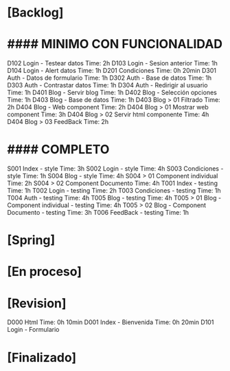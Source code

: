 # [Backlog]


#       #### MINIMO CON FUNCIONALIDAD

D102 Login - Testear datos                              Time: 2h
D103 Login - Sesion anterior                            Time: 1h
D104 Login - Alert datos                                Time: 1h
D201 Condiciones                                        Time: 0h 20min
D301 Auth - Datos de formulario                         Time: 1h
D302 Auth - Base de datos                               Time: 1h
D303 Auth - Contrastar datos                            Time: 1h
D304 Auth - Redirigir al usuario                        Time: 1h
D401 Blog - Servir blog                                 Time: 1h
D402 Blog - Selección opciones                          Time: 1h
D403 Blog - Base de datos                               Time: 1h
D403 Blog > 01 Filtrado                                 Time: 2h
D404 Blog - Web component                               Time: 2h
D404 Blog > 01 Mostrar web component                    Time: 3h
D404 Blog > 02 Servir html componente                   Time: 4h
D404 Blog > 03 FeedBack                                 Time: 2h


#       #### COMPLETO

S001 Index - style                                      Time: 3h
S002 Login - style                                      Time: 4h
S003 Condiciones - style                                Time: 1h
S004 Blog - style                                       Time: 4h
S004 > 01 Component individual                          Time: 2h
S004 > 02 Component Documento                           Time: 4h
T001 Index - testing                                    Time: 1h
T002 Login - testing                                    Time: 2h
T003 Condiciones - testing                              Time: 1h
T004 Auth - testing                                     Time: 4h
T005 Blog - testing                                     Time: 4h
T005 > 01 Blog - Component individual - testing         Time: 4h
T005 > 02 Blog - Component Documento - testing          Time: 3h
T006 FeedBack - testing                                 Time: 1h

# [Spring]



# [En proceso]



# [Revision]

D000 Html                                               Time: 0h 10min
D001 Index - Bienvenida                                 Time: 0h 20min
D101 Login - Formulario

                             

# [Finalizado]


